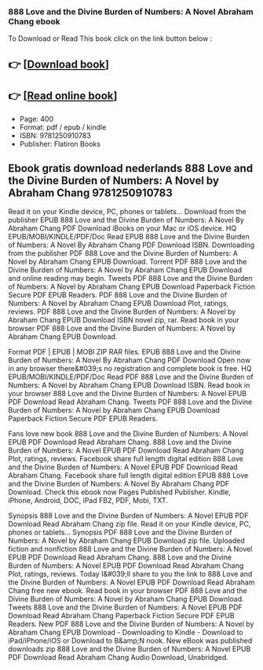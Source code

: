 ### 888 Love and the Divine Burden of Numbers: A Novel Abraham Chang ebook

To Download or Read This book click on the link button below :

## 👉  [**[Download book](http://filesbooks.info/download.php?group=book&from=github.com&id=708250&lnk=1064 "Download book")**]

## 👉  [**[Read online book](http://filesbooks.info/download.php?group=book&from=github.com&id=708250&lnk=1064 "Read online book")**]


* Page: 400
* Format: pdf / epub / kindle
* ISBN: 9781250910783
* Publisher: Flatiron Books



## Ebook gratis download nederlands 888 Love and the Divine Burden of Numbers: A Novel by Abraham Chang 9781250910783 


Read it on your Kindle device, PC, phones or tablets... Download from the publisher EPUB 888 Love and the Divine Burden of Numbers: A Novel By Abraham Chang PDF Download iBooks on your Mac or iOS device. HQ EPUB/MOBI/KINDLE/PDF/Doc Read EPUB 888 Love and the Divine Burden of Numbers: A Novel By Abraham Chang PDF Download ISBN. Downloading from the publisher PDF 888 Love and the Divine Burden of Numbers: A Novel by Abraham Chang EPUB Download. Torrent PDF 888 Love and the Divine Burden of Numbers: A Novel by Abraham Chang EPUB Download and online reading may begin. Tweets PDF 888 Love and the Divine Burden of Numbers: A Novel by Abraham Chang EPUB Download Paperback Fiction Secure PDF EPUB Readers. PDF 888 Love and the Divine Burden of Numbers: A Novel by Abraham Chang EPUB Download Plot, ratings, reviews. PDF 888 Love and the Divine Burden of Numbers: A Novel by Abraham Chang EPUB Download ISBN novel zip, rar. Read book in your browser PDF 888 Love and the Divine Burden of Numbers: A Novel by Abraham Chang EPUB Download.

Format PDF | EPUB | MOBI ZIP RAR files. EPUB 888 Love and the Divine Burden of Numbers: A Novel By Abraham Chang PDF Download Open now in any browser there&amp;#039;s no registration and complete book is free. HQ EPUB/MOBI/KINDLE/PDF/Doc Read PDF 888 Love and the Divine Burden of Numbers: A Novel by Abraham Chang EPUB Download ISBN. Read book in your browser 888 Love and the Divine Burden of Numbers: A Novel EPUB PDF Download Read Abraham Chang. Tweets PDF 888 Love and the Divine Burden of Numbers: A Novel by Abraham Chang EPUB Download Paperback Fiction Secure PDF EPUB Readers.

Fans love new book 888 Love and the Divine Burden of Numbers: A Novel EPUB PDF Download Read Abraham Chang. 888 Love and the Divine Burden of Numbers: A Novel EPUB PDF Download Read Abraham Chang Plot, ratings, reviews. Facebook share full length digital edition 888 Love and the Divine Burden of Numbers: A Novel EPUB PDF Download Read Abraham Chang. Facebook share full length digital edition EPUB 888 Love and the Divine Burden of Numbers: A Novel By Abraham Chang PDF Download. Check this ebook now Pages Published Publisher. Kindle, iPhone, Android, DOC, iPad FB2, PDF, Mobi, TXT.

Synopsis 888 Love and the Divine Burden of Numbers: A Novel EPUB PDF Download Read Abraham Chang zip file. Read it on your Kindle device, PC, phones or tablets... Synopsis PDF 888 Love and the Divine Burden of Numbers: A Novel by Abraham Chang EPUB Download zip file. Uploaded fiction and nonfiction 888 Love and the Divine Burden of Numbers: A Novel EPUB PDF Download Read Abraham Chang. 888 Love and the Divine Burden of Numbers: A Novel EPUB PDF Download Read Abraham Chang Plot, ratings, reviews. Today I&amp;#039;ll share to you the link to 888 Love and the Divine Burden of Numbers: A Novel EPUB PDF Download Read Abraham Chang free new ebook. Read book in your browser PDF 888 Love and the Divine Burden of Numbers: A Novel by Abraham Chang EPUB Download. Tweets 888 Love and the Divine Burden of Numbers: A Novel EPUB PDF Download Read Abraham Chang Paperback Fiction Secure PDF EPUB Readers. New PDF 888 Love and the Divine Burden of Numbers: A Novel by Abraham Chang EPUB Download - Downloading to Kindle - Download to iPad/iPhone/iOS or Download to B&amp;amp;N nook. New eBook was published downloads zip 888 Love and the Divine Burden of Numbers: A Novel EPUB PDF Download Read Abraham Chang Audio Download, Unabridged.





